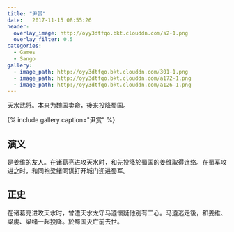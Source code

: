 ```yaml
---
title: "尹赏"
date:   2017-11-15 08:55:26
header:
  overlay_image: http://oyy3dtfqo.bkt.clouddn.com/s2-1.png
  overlay_filter: 0.5
categories:
  - Games
  - Sango
gallery:
  - image_path: http://oyy3dtfqo.bkt.clouddn.com/301-1.png
  - image_path: http://oyy3dtfqo.bkt.clouddn.com/a172-1.png
  - image_path: http://oyy3dtfqo.bkt.clouddn.com/a126-1.png
---
```


天水武将。本来为魏国卖命，後来投降蜀国。

{% include gallery caption="尹赏" %}

## 演义

是姜维的友人。在诸葛亮进攻天水时，和先投降於蜀国的姜维取得连络。在蜀军攻进之时，和同袍梁绪同谋打开城门迎进蜀军。

## 正史

在诸葛亮进攻天水时，曾遭天水太守马遵懷疑他别有二心。马遵逃走後，和姜维、梁虔、梁绪一起投降。於蜀国灭亡前去世。
